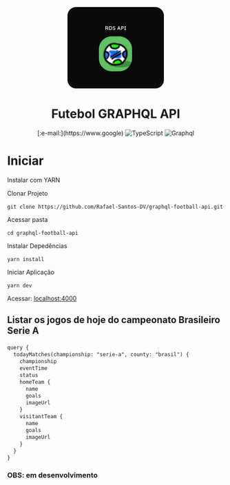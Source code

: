 <div align="center">
  <img src="/.github/assets/LOGO-RDS-API.png" />
</div>

<div align="center">
  <h1>Futebol GRAPHQL API</h1>
</div>
<div align="center">
  [:e-mail:](https://www.google)
  <img src="https://img.shields.io/static/v1?label=TypeScript&message=100%&color=green&labelColor=blue" alt="TypeScript" />

  <img src="https://img.shields.io/static/v1?label=GRAPHQL&message=V&color=green&labelColor=D70D95" alt="Graphql" />
</div>

# Iniciar

Instalar com YARN

Clonar Projeto

```
git clone https://github.com/Rafael-Santos-DV/graphql-football-api.git
```

Acessar pasta

```
cd graphql-football-api
```

Instalar Depedências

```
yarn install
```

Iniciar Aplicação

```
yarn dev
```

Acessar: [localhost:4000](http://locahost:4000)

## Listar os jogos de hoje do campeonato Brasileiro Serie A

```gql
query {
  todayMatches(championship: "serie-a", county: "brasil") {
    championship
    eventTime
    status
    homeTeam {
      name
      goals
      imageUrl
    }
    visitantTeam {
      name
      goals
      imageUrl
    }
  }
}
```

### OBS: em desenvolvimento
